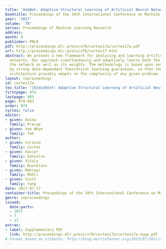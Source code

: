 ```yaml
---
title: 'AdaNet: Adaptive Structural Learning of Artificial Neural Networks'
booktitle: Proceedings of the 34th International Conference on Machine Learning
year: '2017'
volume: '70'
series: Proceedings of Machine Learning Research
address: 
month: 0
publisher: PMLR
pdf: http://proceedings.mlr.press/v70/cortes17a/cortes17a.pdf
url: http://proceedings.mlr.press/v70/cortes17.html
abstract: We present a new framework for analyzing and learning artificial neural
  networks. Our approach simultaneously and adaptively learns both the structure of
  the network as well as its weights. The methodology is based upon and accompanied
  by strong data-dependent theoretical learning guarantees, so that the final network
  architecture provably adapts to the complexity of any given problem.
layout: inproceedings
id: cortes17a
tex_title: "{A}da{N}et: Adaptive Structural Learning of Artificial Neural Networks"
firstpage: 874
lastpage: 883
page: 874-883
order: 874
cycles: false
editor:
- given: Doina
  family: Precup
- given: Yee Whye
  family: Teh
author:
- given: Corinna
  family: Cortes
- given: Xavier
  family: Gonzalvo
- given: Vitaly
  family: Kuznetsov
- given: Mehryar
  family: Mohri
- given: Scott
  family: Yang
date: 2017-07-17
container-title: Proceedings of the 34th International Conference on Machine Learning
genre: inproceedings
issued:
  date-parts:
  - 2017
  - 7
  - 17
extras:
- label: Supplementary PDF
  link: http://proceedings.mlr.press/v70/cortes17a/cortes17a-supp.pdf
# Format based on citeproc: http://blog.martinfenner.org/2013/07/30/citeproc-yaml-for-bibliographies/
---
```

